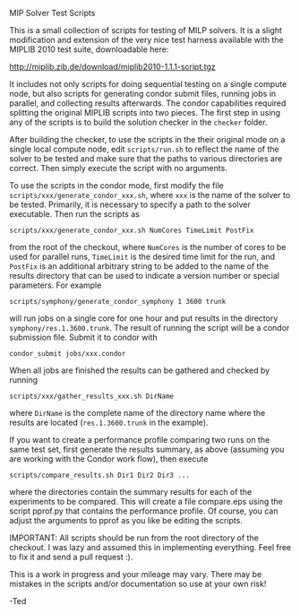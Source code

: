 MIP Solver Test Scripts

This is a small collection of scripts for testing of MILP solvers. 
It is a slight modification and extension of the very nice test harness 
available with the MIPLIB 2010 test suite, downloadable here:

http://miplib.zib.de/download/miplib2010-1.1.1-script.tgz

It includes not only scripts for doing sequential testing on a 
single compute node, but also scripts for generating condor submit
files, running jobs in parallel, and collecting results afterwards.
The condor capabilities required splitting the original MIPLIB
scripts into two pieces. The first step in using any of the scripts
is to build the solution checker in the ```checker``` folder.

After building the checker, to use the scripts in the their original
mode on a single local compute node, edit ```scripts/run.sh``` to reflect 
the name of the solver to be tested and make sure that the paths to
various directories are correct. Then simply execute the script with no
arguments.

To use the scripts in the condor mode, first modify the file
```scripts/xxx/generate_condor_xxx.sh```, where ```xxx``` is the name of 
the solver to be tested. Primarily, it is necessary to specify a path
to the solver executable. Then run the scripts as
```
scripts/xxx/generate_condor_xxx.sh NumCores TimeLimit PostFix
```
from the root of the checkout, where ```NumCores``` is the number of cores 
to be used for parallel runs, ```TimeLimit``` is the desired time limit for 
the run, and ```PostFix``` is an additional arbitrary string to be added to 
the name of the results directory that can be used to indicate a version 
number or special parameters. For example
```
scripts/symphony/generate_condor_symphony 1 3600 trunk
```
will run jobs on a single core for one hour and put results in the 
directory ```symphony/res.1.3600.trunk```. The result of running the script 
will be a condor submission file. Submit it to condor with
```
condor_submit jobs/xxx.condor
```
When all jobs are finished the results can be gathered and checked by
running
```
scripts/xxx/gather_results_xxx.sh DirName
```
where ```DirName``` is the complete name of the directory name where
the results are located (```res.1.3600.trunk``` in the example).

If you want to create a performance profile comparing two runs on the 
same test set, first generate the results summary, as above (assuming
you are working with the Condor work flow), then execute
```
scripts/compare_results.sh Dir1 Dir2 Dir3 ...
```
where the directories contain the summary results for each of the
experiments to be compared. This will create a file compare.eps
using the script pprof.py that contains the performance profile. 
Of course, you can adjust the arguments to pprof as you like be editing
the scripts.

IMPORTANT: All scripts should be run from the root directory of the
checkout. I was lazy and assumed this in implementing everything.
Feel free to fix it and send a pull request :).

This is a work in progress and your mileage may vary. There may be
mistakes in the scripts and/or documentation so use at your own risk!

-Ted